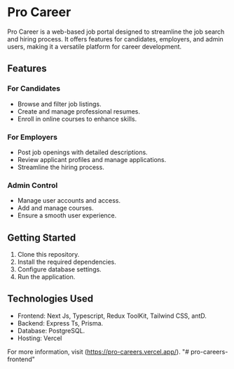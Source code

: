 # Pro Career

Pro Career is a web-based job portal designed to streamline the job search and hiring process. It offers features for candidates, employers, and admin users, making it a versatile platform for career development.

## Features

### For Candidates

- Browse and filter job listings.
- Create and manage professional resumes.
- Enroll in online courses to enhance skills.

### For Employers

- Post job openings with detailed descriptions.
- Review applicant profiles and manage applications.
- Streamline the hiring process.

### Admin Control

- Manage user accounts and access.
- Add and manage courses.
- Ensure a smooth user experience.

## Getting Started

1. Clone this repository.
2. Install the required dependencies.
3. Configure database settings.
4. Run the application.

## Technologies Used

- Frontend: Next Js, Typescript, Redux ToolKit, Tailwind CSS, antD.
- Backend: Express Ts, Prisma.
- Database: PostgreSQL.
- Hosting: Vercel

For more information, visit (https://pro-careers.vercel.app/).
"# pro-careers-frontend" 

